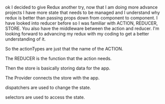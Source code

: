 ok I decided to give Redux another try, now that I am doing more advance projects I have more state that needs to be managed and I understand why redux is better than passing props down from component to component. I have looked into reducer before so I was familiar with ACTION, REDUCER, STORE. You also have the middleware between the action and reducer. I'm looking forward to advancing my redux with my coding to get a better understanding of it.

So the actionTypes are just that the name of the ACTION.

The REDUCER is the function that the action needs.

Then the store is basically storing data for the app.

The Provider connects the store with the app.

dispatchers are used to change the state.
 
selectors are used to access the state.